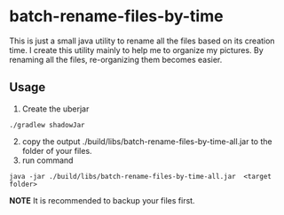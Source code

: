 # batch-rename-files-by-time
This is just a small java utility to rename all the files based on its creation time.
I create this utility mainly to help me to organize my pictures. By renaming all the files, re-organizing them becomes easier.

## Usage
1. Create the uberjar
```shell
./gradlew shadowJar
```

2. copy the output ./build/libs/batch-rename-files-by-time-all.jar to the folder of your files.
3. run command

```shesll
java -jar ./build/libs/batch-rename-files-by-time-all.jar  <target folder>
```

**NOTE** It is recommended to backup your files first.
